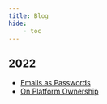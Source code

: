 ```yaml
---
title: Blog
hide:
    - toc
---
```


## 2022

- [Emails as Passwords](blog/2022/emails-as-passwords.md)
- [On Platform Ownership](blog/2022/on-platform-ownership.md)